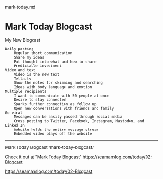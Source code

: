 mark-today.md

# Mark Today Blogcast

My New Blogcast

    Daily posting
        Regular short communication
        Share my ideas
        Put thought into what and how to share
        Predictable investment
    Video and text
        Video is the new text
        Tella.tv
        Show the notes for skimming and searching
        Ideas with body language and emotion
    Multiple recipients
        I want to communicate with 50 people at once
        Desire to stay connected
        Sparks further connection as follow up
        Open new conversations with friends and family
    Go viral
        Messages can be easily passed through social media
        Cross posting to Twitter, Facebook, Instagram, Mastodon, and Linked In
        Website holds the entire message stream
        Embedded video plays off the website

---

Mark Today Blogcast
/mark-today-blogcast/

Check it out at "Mark Today Blogcast"
https://seamanslog.com/today/02-Blogcast

https://seamanslog.com/today/02-Blogcast